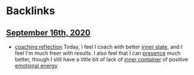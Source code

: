 
# Backlinks
## [September 16th, 2020](<September 16th, 2020.md>)
- [coaching reflection](<coaching reflection.md>) Today, I feel I coach with better [inner state](<inner state.md>), and I feel I'm much freer with results. I also feel that I can [presence](<presence.md>) much better, though I still have a little bit of lack of [inner container](<inner container.md>) of positive [emotional energy](<emotional energy.md>)

